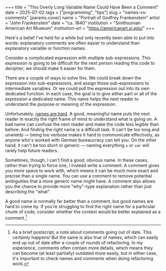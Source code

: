 +++
title = "This Overly Long Variable Name Could Have Been a Comment"
date = 2025-07-02
tags = ["programming", "tips"]
slug = "names-vs-comments"
[params.cover]
name = "Portrait of Godfrey Frankenstein"
artist = "John Frankenstein"
date = "ca. 1840"
institution = "Smithsonian American Art Museum"
institution-url = "https://americanart.si.edu/"
+++

Here's a belief I've held for a while but only recently been able to put into words: explanatory comments are often easier to understand than explanatory variable or function names.

Consider a complicated expression with multiple sub-expressions.  This expression is going to be difficult for the next person reading this code to decipher; we should make it easier for them.

There are a couple of ways to solve this. We could break down the expression into sub-expressions, and assign those sub-expressions to intermediate variables. Or we could pull the expression out into its own dedicated function. In each case, the goal is to give either part or all of the expression a dedicated name.  This name helps the next reader to understand the purpose or meaning of the expression.

Unfortunately, [names are hard](https://steveklabnik.com/writing/against-names/).  A good, meaningful name puts the next reader in exactly the right frame of mind to understand what is going on.  A bad name can confuse the next reader and make the code less legible than before.  And finding the right name is a difficult task.  It can't be too long and unwieldy — being too verbose makes it hard to communicate effectively, as anyone who's worked with German bureaucracy can tell you.  On the other hand, it can't be too short or generic — naming everything `x` or `var` will rarely help future readers.

Sometimes, though, I can't find a good, obvious name.  In these cases, rather than trying to force one, I instead write a comment.  A comment gives you more space to work with, which means it can be much more exact and precise than a single name.  You can use a comment to remove potential ambiguities that a more generic name might have.  A comment also allows you the chance to provide more "why"-type explanation rather than just describing the "what".

A good name is normally far better than a comment, but good names are hard to come by.  If you're struggling to find the right name for a particular chunk of code, consider whether the context would be better explained as a comment.[^note]

[^note]: As a brief postscript, a note about comments going out of date.  This certainly happens!  But the same is also true of names, which can easily end up out of date after a couple of rounds of refactoring.  In my experience, comments often contain more details, which means they can become (at least partially) outdated more easily, but in either case, it's important to check names and comments when doing refactoring work.
